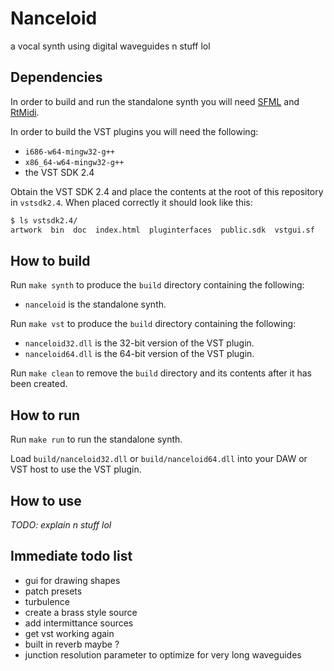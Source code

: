 # Nanceloid

a vocal synth using digital waveguides n stuff lol

## Dependencies

In order to build and run the standalone synth you will need [SFML](sfml-dev.org) and [RtMidi](https://github.com/thestk/rtmidi).

In order to build the VST plugins you will need the following:
- `i686-w64-mingw32-g++`
- `x86_64-w64-mingw32-g++`
- the VST SDK 2.4

Obtain the VST SDK 2.4 and place the contents at the root of this repository in `vstsdk2.4`.
When placed correctly it should look like this:
```bash
$ ls vstsdk2.4/
artwork  bin  doc  index.html  pluginterfaces  public.sdk  vstgui.sf
```

## How to build

Run `make synth` to produce the `build` directory containing the following:
- `nanceloid` is the standalone synth.

Run `make vst` to produce the `build` directory containing the following:
- `nanceloid32.dll` is the 32-bit version of the VST plugin.
- `nanceloid64.dll` is the 64-bit version of the VST plugin.

Run `make clean` to remove the `build` directory and its contents after it has been created.

## How to run

Run `make run` to run the standalone synth.

Load `build/nanceloid32.dll` or `build/nanceloid64.dll` into your DAW or VST host to use the VST plugin.

## How to use

_TODO: explain n stuff lol_

## Immediate todo list

- gui for drawing shapes
- patch presets
- turbulence
- create a brass style source
- add intermittance sources
- get vst working again
- built in reverb maybe ?
- junction resolution parameter to optimize for very long waveguides
